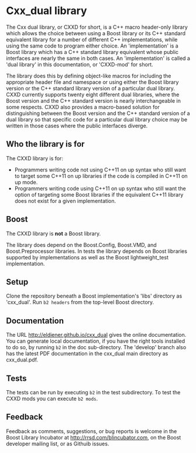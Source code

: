 # Cxx_dual library

The Cxx dual library, or CXXD for short, is a C++ macro header-only library which allows the choice between using a Boost library or its C++ standard equivalent library for a number of different C++ implementations, while using the same code to program either choice. An 'implementation' is a Boost library which has a C++ standard library equivalent whose public interfaces are nearly the same in both cases. An 'implementation' is called a 'dual library' in this documentation, or 'CXXD-mod' for short.

The library does this by defining object-like macros for including the appropriate header file and namespace or using either the Boost library version or the C++ standard library version of a particular dual library. CXXD currently supports twenty eight different dual libraries, where the Boost version and the C++ standard version is nearly interchangeable in some respects. CXXD also provides a macro-based solution for distinguishing between the Boost version and the C++ standard version of a dual library so that specific code for a particular dual library choice may be written in those cases where the public interfaces diverge.

## Who the library is for

The CXXD library is for:

* Programmers writing code not using C++11 on up syntax who still want to target some C++11 on up libraries if the code is compiled in C++11 on up mode.
* Programmers writing code using C++11 on up syntax who still want the option of targeting some Boost libraries if the equivalent C++11 library does not exist for a given implementation.

## Boost

The CXXD library is **not** a Boost library.

The library does depend on the Boost.Config, Boost.VMD, and Boost.Preprocessor libraries. In tests the library depends on Boost libraries supported by implementations as well as the Boost lightweight_test implementation.

## Setup

Clone the repository beneath a Boost implementation's 'libs' directory as 'cxx_dual'. Run `b2 headers` from the top-level Boost directory.

## Documentation

The URL http://eldiener.github.io/cxx_dual gives the online documentation. You can generate local documentation, if you have the right tools installed to do so, by running `b2` in the doc sub-directory. The 'develop' branch also has the latest PDF documentation in the cxx_dual main directory as cxx_dual.pdf.

## Tests

The tests can be run by executing `b2` in the test subdirectory. To test the CXXD mods you can execute `b2 mods`.

## Feedback

Feedback as comments, suggestions, or bug reports is welcome in the Boost Library Incubator at http://rrsd.com/blincubator.com, on the Boost developer mailing list, or as Githuib issues.
